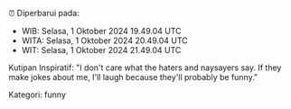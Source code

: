 ⏰ Diperbarui pada:
- WIB: Selasa, 1 Oktober 2024 19.49.04 UTC
- WITA: Selasa, 1 Oktober 2024 20.49.04 UTC
- WIT: Selasa, 1 Oktober 2024 21.49.04 UTC

Kutipan Inspiratif:
"I don't care what the haters and naysayers say. If they make jokes about me, I'll laugh because they'll probably be funny."


Kategori: funny

